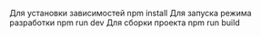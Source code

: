 Для установки зависимостей npm install
Для запуска режима разработки npm run dev
Для сборки проекта npm run build

